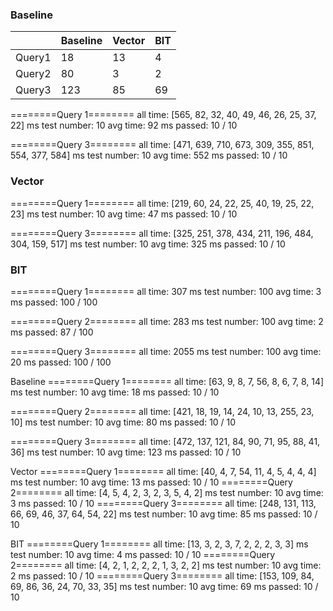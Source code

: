 ### Baseline
|        | Baseline | Vector | BIT |
|--------|----------|--------|-----|
| Query1 | 18       | 13     | 4   |
| Query2 | 80       | 3      | 2   |
| Query3 | 123      | 85     | 69  |
========Query 1========
all time: [565, 82, 32, 40, 49, 46, 26, 25, 37, 22] ms
test number: 10
avg time: 92 ms
passed: 10 / 10

========Query 3========
all time: [471, 639, 710, 673, 309, 355, 851, 554, 377, 584] ms
test number: 10
avg time: 552 ms
passed: 10 / 10


### Vector
========Query 1========
all time: [219, 60, 24, 22, 25, 40, 19, 25, 22, 23] ms
test number: 10
avg time: 47 ms
passed: 10 / 10

========Query 3========
all time: [325, 251, 378, 434, 211, 196, 484, 304, 159, 517] ms
test number: 10
avg time: 325 ms
passed: 10 / 10

### BIT
========Query 1========
all time: 307 ms
test number: 100
avg time: 3 ms
passed: 100 / 100

========Query 2========
all time: 283 ms
test number: 100
avg time: 2 ms
passed: 87 / 100

========Query 3========
all time: 2055 ms
test number: 100
avg time: 20 ms
passed: 100 / 100


Baseline
========Query 1========
all time: [63, 9, 8, 7, 56, 8, 6, 7, 8, 14] ms
test number: 10
avg time: 18 ms
passed: 10 / 10

========Query 2========
all time: [421, 18, 19, 14, 24, 10, 13, 255, 23, 10] ms
test number: 10
avg time: 80 ms
passed: 10 / 10

========Query 3========
all time: [472, 137, 121, 84, 90, 71, 95, 88, 41, 36] ms
test number: 10
avg time: 123 ms
passed: 10 / 10

Vector
========Query 1========
all time: [40, 4, 7, 54, 11, 4, 5, 4, 4, 4] ms
test number: 10
avg time: 13 ms
passed: 10 / 10
========Query 2========
all time: [4, 5, 4, 2, 3, 2, 3, 5, 4, 2] ms
test number: 10
avg time: 3 ms
passed: 10 / 10
========Query 3========
all time: [248, 131, 113, 66, 69, 46, 37, 64, 54, 22] ms
test number: 10
avg time: 85 ms
passed: 10 / 10

BIT
========Query 1========
all time: [13, 3, 2, 3, 7, 2, 2, 2, 3, 3] ms
test number: 10
avg time: 4 ms
passed: 10 / 10
========Query 2========
all time: [4, 2, 1, 2, 2, 2, 1, 3, 2, 2] ms
test number: 10
avg time: 2 ms
passed: 10 / 10
========Query 3========
all time: [153, 109, 84, 69, 86, 36, 24, 70, 33, 35] ms
test number: 10
avg time: 69 ms
passed: 10 / 10
